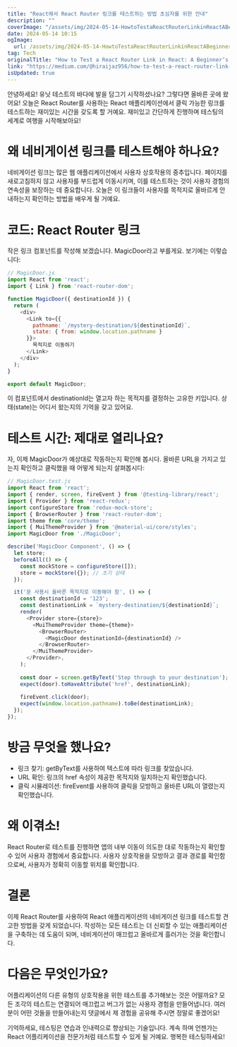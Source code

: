 ```yaml
---
title: "React에서 React Router 링크를 테스트하는 방법 초심자를 위한 안내"
description: ""
coverImage: "/assets/img/2024-05-14-HowtoTestaReactRouterLinkinReactABeginnersGuide_0.png"
date: 2024-05-14 10:15
ogImage: 
  url: /assets/img/2024-05-14-HowtoTestaReactRouterLinkinReactABeginnersGuide_0.png
tag: Tech
originalTitle: "How to Test a React Router Link in React: A Beginner’s Guide"
link: "https://medium.com/@hiraijaz956/how-to-test-a-react-router-link-in-react-a-beginners-guide-3b0ea3a8c67e"
isUpdated: true
---
```





안녕하세요! 유닛 테스트의 바다에 발을 담그기 시작하셨나요? 그렇다면 올바른 곳에 왔어요! 오늘은 React Router를 사용하는 React 애플리케이션에서 클릭 가능한 링크를 테스트하는 재미있는 시간을 갖도록 할 거예요. 재미있고 간단하게 진행하며 테스팅의 세계로 여행을 시작해보아요!

# 왜 네비게이션 링크를 테스트해야 하나요?

네비게이션 링크는 많은 웹 애플리케이션에서 사용자 상호작용의 중추입니다. 페이지를 새로고침하지 않고 사용자를 부드럽게 이동시키며, 이를 테스트하는 것이 사용자 경험의 연속성을 보장하는 데 중요합니다. 오늘은 이 링크들이 사용자를 목적지로 올바르게 안내하는지 확인하는 방법을 배우게 될 거예요.

# 코드: React Router 링크



작은 링크 컴포넌트를 작성해 보겠습니다. MagicDoor라고 부를게요. 보기에는 이렇습니다:

```js
// MagicDoor.js
import React from 'react';
import { Link } from 'react-router-dom';

function MagicDoor({ destinationId }) {
  return (
    <div>
      <Link to={{
        pathname: `/mystery-destination/${destinationId}`,
        state: { from: window.location.pathname }
      }}>
        목적지로 이동하기
      </Link>
    </div>
  );
}

export default MagicDoor;
```

이 컴포넌트에서 destinationId는 열고자 하는 목적지를 결정하는 고유한 키입니다. 상태(state)는 어디서 왔는지의 기억을 갖고 있어요.

# 테스트 시간: 제대로 열리나요?



자, 이제 MagicDoor가 예상대로 작동하는지 확인해 봅시다. 올바른 URL을 가지고 있는지 확인하고 클릭했을 때 어떻게 되는지 살펴봅시다:

```js
// MagicDoor.test.js
import React from 'react';
import { render, screen, fireEvent } from '@testing-library/react';
import { Provider } from 'react-redux';
import configureStore from 'redux-mock-store';
import { BrowserRouter } from 'react-router-dom';
import theme from 'core/theme';
import { MuiThemeProvider } from '@material-ui/core/styles';
import MagicDoor from './MagicDoor';

describe('MagicDoor Component', () => {
  let store;
  beforeAll(() => {
    const mockStore = configureStore([]);
    store = mockStore({}); // 초기 상태
  });

  it('문 사용시 올바른 목적지로 이동해야 함', () => {
    const destinationId = '123';
    const destinationLink = `mystery-destination/${destinationId}`;
    render(
      <Provider store={store}>
        <MuiThemeProvider theme={theme}>
          <BrowserRouter>
            <MagicDoor destinationId={destinationId} />
          </BrowserRouter>
        </MuiThemeProvider>
      </Provider>,
    );
    
    const door = screen.getByText('Step through to your destination');
    expect(door).toHaveAttribute('href', destinationLink);
    
    fireEvent.click(door);
    expect(window.location.pathname).toBe(destinationLink);
  });
});
```

# 방금 무엇을 했나요?

- 링크 찾기: getByText를 사용하여 텍스트에 따라 링크를 찾았습니다.
- URL 확인: 링크의 href 속성이 제공한 목적지와 일치하는지 확인했습니다.
- 클릭 시뮬레이션: fireEvent를 사용하여 클릭을 모방하고 올바른 URL이 열렸는지 확인했습니다.



# 왜 이겪소!

React Router로 테스트를 진행하면 앱의 내부 이동이 의도한 대로 작동하는지 확인할 수 있어 사용자 경험에서 중요합니다. 사용자 상호작용을 모방하고 결과 경로를 확인함으로써, 사용자가 정확히 이동할 위치를 확인합니다.

# 결론

이제 React Router를 사용하여 React 애플리케이션의 네비게이션 링크를 테스트할 견고한 방법을 갖게 되었습니다. 작성하는 모든 테스트는 더 신뢰할 수 있는 애플리케이션을 구축하는 데 도움이 되며, 네비게이션이 매끄럽고 올바르게 흘러가는 것을 확인합니다.



# 다음은 무엇인가요?

어플리케이션의 다른 유형의 상호작용을 위한 테스트를 추가해보는 것은 어떨까요? 모든 조각의 테스트는 연결되어 매끄럽고 버그가 없는 사용자 경험을 만들어냅니다. 여러분이 어떤 것들을 만들어내는지 댓글에서 제 경험을 공유해 주시면 정말로 좋겠어요!

기억하세요, 테스팅은 연습과 인내력으로 향상되는 기술입니다. 계속 하며 언젠가는 React 어플리케이션을 전문가처럼 테스트할 수 있게 될 거예요. 행복한 테스팅하세요!